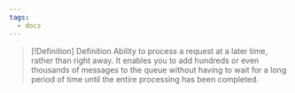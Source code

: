 ```yaml
---
tags:
  - docs
---
```


> [!Definition] Definition
> Ability to process a request at a later time, rather than right away. It enables you to add hundreds or even thousands of messages to the queue without having to wait for a long period of time until the entire processing has been completed. 


